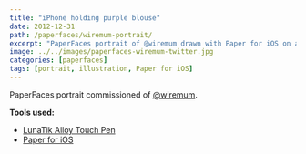 ```yaml
---
title: "iPhone holding purple blouse"
date: 2012-12-31
path: /paperfaces/wiremum-portrait/
excerpt: "PaperFaces portrait of @wiremum drawn with Paper for iOS on an iPad."
image: ../../images/paperfaces-wiremum-twitter.jpg
categories: [paperfaces]
tags: [portrait, illustration, Paper for iOS]
---
```


PaperFaces portrait commissioned of [@wiremum](https://twitter.com/wiremum).

**Tools used:**

- [LunaTik Alloy Touch Pen](https://www.amazon.com/gp/product/B00821TR7G/ref=as_li_ss_tl?ie=UTF8&tag=mademist-20&linkCode=as2&camp=1789&creative=390957&creativeASIN=B00821TR7G)
- [Paper for iOS](https://paper.bywetransfer.com/)
